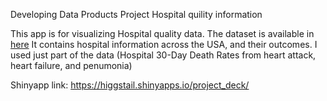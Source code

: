 Developing Data Products Project Hospital quility information

This app is for visualizing Hospital quality data. The dataset is
available in
[here](https://d396qusza40orc.cloudfront.net/rprog%2Fdata%2FProgAssignment3-data.zip)
It contains hospital information across the USA, and their outcomes. I
used just part of the data (Hospital 30-Day Death Rates from heart
attack, heart failure, and penumonia)

Shinyapp link: <https://higgstail.shinyapps.io/project_deck/>
